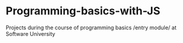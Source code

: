 # Programming-basics-with-JS
Projects during the course of programming basics /entry module/ at Software University

